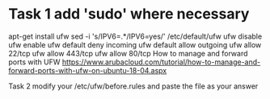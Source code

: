 # Task 1 add 'sudo' where necessary
   apt-get install ufw
   sed -i 's/IPV6=.*/IPV6=yes/' /etc/default/ufw
ufw disable
ufw enable
ufw default deny incoming
ufw default allow outgoing
ufw allow 22/tcp
ufw allow 443/tcp
ufw allow 80/tcp
How to manage and forward ports with UFW
https://www.arubacloud.com/tutorial/how-to-manage-and-forward-ports-with-ufw-on-ubuntu-18-04.aspx

Task 2
modify your /etc/ufw/before.rules and paste the file as your answer
